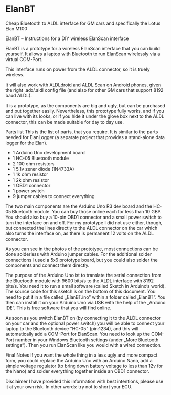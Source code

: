 # ElanBT
Cheap Bluetooth to ALDL interface for GM cars and specifically the Lotus Elan M100

ElanBT – Instructions for a DIY wireless ElanScan interface

ElanBT is a prototype for a wireless ElanScan interface that you can build yourself. 
It allows a laptop with Bluetooth to run ElanScan wirelessly via a virtual COM-Port.

This interface runs on power from the ALDL connector, so it is truely wireless.

It will also work with ALDLdroid and ALDL Scan on Android phones, given the right .adx/.aldl config file (and also for other GM cars that support 8192 baud ALDL).

It is a prototype, as the components are big and ugly, but can be purchased and put together easily. Nevertheless, this prototype fully works, and if you can live with its looks, or if you hide it under the glove box next to the ALDL connector, this can be made suitable for day to day use.

Parts list
This is the list of parts, that you require. It is similar to the parts needed for ElanLogger (a separate project that provides a stand-alone data logger for the Elan).

- 1 	Arduino Uno development board
- 1 	HC-05 Bluetooth module
- 2 	100 ohm resistors
- 1 	5.1v zener diode (1N4733A)
- 1 	1k ohm resistor
- 1 	2k ohm resistor
- 1	OBD1 connector
- 1	power switch
- 9	jumper cables to connect everything

The two main components are the Arduino Uno R3 dev board and the HC-05 Bluetooth module. You can buy those online each for less than 10 GBP. You should also buy a 10-pin OBD1 connector and a small power switch to turn the interface on and off. For my prototype I  did not use either, though, but connected the lines directly to the ALDL connector on the car which also turns the interface on, as there is permanent 12 volts on the ALDL connector.

As you can see in the photos of the prototype, most connections can be done solderless with Arduino jumper cables. For the additional solder connections I used a 5x6 prototype board, but you could also solder the components and connect them directly.

The purpose of the Arduino Uno ist to translate the serial connection from the Bluetooth module with 9600 bits/s to the ALDL interface with 8192 bits/s. You need it to run a small software (called Sketch in Arduino‘s world). The source code for this sketch is on the bottom of this document. You need to put it in a file called „ElanBT.ino“ within a folder called „ElanBT“. You then can install it on your Arduino Uno via USB with the help of the „Arduino IDE“. This is free software that you will find online.

As soon as you switch ElanBT on (by connecting it to the ALDL connector on your car and the optional power switch) you will be able to connect your laptop to the Bluetooth device "HC-05" (pin:1234), and this will automatically add a COM-Port for ElanScan. You need to look up the COM-Port number in your Windows Bluetooth settings (under „More Bluetooth settings“).
Then you run ElanScan like you would with a wired connection.

Final Notes
If you want the whole thing in a less ugly and more compact form, you could replace the Arduino Uno with an Arduino Nano, add a simple voltage regulator (to bring down battery voltage to less than 12v for the Nano) and solder everything together inside an OBD1 connector.

Disclaimer
I have provided this information with best intentions, please use it at your own risk. In other words: try not to short your ECU. 
